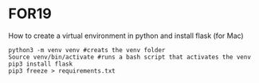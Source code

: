 # FOR19

How to create a virtual environment in python and install flask (for Mac)
```
python3 -m venv venv #creats the venv folder
Source venv/bin/activate #runs a bash script that activates the venv
pip3 install flask
pip3 freeze > requirements.txt
```
